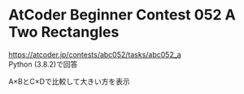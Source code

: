 # AtCoder Beginner Contest 052 A Two Rectangles  
https://atcoder.jp/contests/abc052/tasks/abc052_a  
Python (3.8.2)で回答  

A×BとC×Dで比較して大きい方を表示
